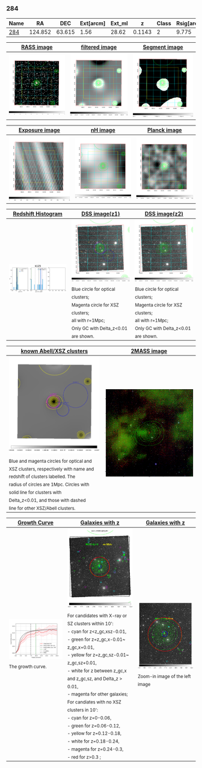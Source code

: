 <div STYLE="page-break-after: always;"></div>

### 284

|Name          |RA          |DEC      | Ext[arcm] | Ext_ml | z    | Class| Rsig[arcmin] | CRsig[c/s] | CR500[c/s] | R500[Mpc] |L500[erg/s]|F500[erg/s/cm^2]| M500[Msun]|Tx[keV]|beta|GC(XSZ,Delta_z<0.01)| GC(OPT,Delta_z<0.01)|GC|alias|
|--------------|------------|------------|---|---|-----------|--------|------|------|----|----|----|----|----|----|----|----|----|----|---|
|[284](script/284.md)     | 124.852       | 63.615       | 1.56    | 28.62   | 0.1143 | 2   | 9.775 |0.167 |0.160 |0.905 |1.003e+44 |2.972e-12 |2.353e+14 |3.763 |0.635 |Tar, |N, |Tar, |k125|

|[RASS image](../image/284/284_img.pdf)|[filtered image](../image/284/284_fil.pdf)|[Segment image](../image/284/284_seg.pdf)|
|-------------------|--------------------|-------------------|
| <img src="../image/284/284_img.png" width="300">  | <img src="../image/284/284_fil.png" width="300">   | <img src="../image/284/284_seg.png" width="300">  |

|[Exposure image](../image/284/284_mex.pdf)| [nH image](../image/284/284_nh.pdf)| [Planck image](../image/284/284_p.pdf)|
|-------------------|--------------------|-------------------|
|<img src="../image/284/284_mex.png" width="300">   | <img src="../image/284/284_nh.png" width="300">    | <img src="../image/284/284_p.png" width="300"> |

|[Redshift Histogram](../image/284/284_zg.pdf) | [DSS image(z1)](../image/284/284_dss_z1.pdf)      |  [DSS image(z2)](../image/284/284_dss_z2.pdf)    |
|-------------------|--------------------|-------------------|
|<img src="../image/284/284_zg.png" width="300"> |<img src="../image/284/284_dss_z1.png" width="300"> <sub><br>Blue circle for optical clusters; <br>Magenta circle for XSZ clusters; <br>all with r=1Mpc; <br>Only GC with Delta_z<0.01 are shown. </sub>| <img src="../image/284/284_dss_z2.png" width="300"><sub><br>Blue circle for optical clusters; <br>Magenta circle for XSZ clusters; <br>all with r=1Mpc; <br>Only GC with Delta_z<0.01 are shown. </sub> |

|[known Abell/XSZ clusters](../image/284/284_m.pdf) | [2MASS image](../image/284/284_2mass.pdf)      |
|-------------------|-------------------|
|<img src=../image/284/284_m.png width="300"> <sub><br>Blue and magenta circles for optical and <br>XSZ clusters, respectively with name and <br>redshift of clusters labelled. The <br>radius of circles are 1Mpc. Circles with <br>solid line for clusters with <br>Delta_z<0.01, and those with dashed <br>line for other XSZ/Abell clusters.        </sub>|<img src="../image/284/284_2mass.png" width="300">  |

|[Growth Curve](../image/284/284_gca_all.png) |[Galaxies with z](../image/284/284_opt_ned.pdf) |[Galaxies with z](../image/284/284_opt_ned_zoom.pdf) |
|-------------------|-------------------|-------------------|
| <img src="../image/284/284_gca_all.png" width="300"> <sub><br>The growth curve.</sub>| <img src=../image/284/284_opt_ned.png width="300"> <br><sub> For candidates with X-ray or SZ clusters within 10': <br> - cyan for z<z_gc,xsz-0.01, <br> - green for z=z_gc,x-0.01~ z_gc,x+0.01, <br> - yellow for z=z_gc,sz-0.01~ z_gc,sz+0.01, <br> - white for z between z_gc,x and z_gc,sz, and Delta_z > 0.01, <br> - magenta for other galaxies; <br>For candiates with no XSZ clusters in 10': <br> - cyan for z=0-0.06, <br> - green for z=0.06-0.12, <br> - yellow for z=0.12-0.18, <br> - white for z=0.18-0.24, <br> - magenta for z=0.24-0.3, <br> - red for z>0.3 ;  </sub>|<img src=../image/284/284_opt_ned_zoom.png width="300">  <br><sub> Zoom-in image of the left image</sub>|




